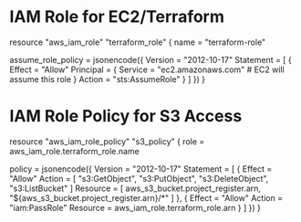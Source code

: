 # IAM Role for EC2/Terraform
resource "aws_iam_role" "terraform_role" {
  name = "terraform-role"

  assume_role_policy = jsonencode({
    Version = "2012-10-17"
    Statement = [
      {
        Effect = "Allow"
        Principal = {
          Service = "ec2.amazonaws.com" # EC2 will assume this role
        }
        Action = "sts:AssumeRole"
      }
    ]
  })
}

# IAM Role Policy for S3 Access
resource "aws_iam_role_policy" "s3_policy" {
  role = aws_iam_role.terraform_role.name

  policy = jsonencode({
    Version = "2012-10-17"
    Statement = [
      {
        Effect = "Allow"
        Action = [
          "s3:GetObject",
          "s3:PutObject",
          "s3:DeleteObject",
          "s3:ListBucket"
        ]
        Resource = [
          aws_s3_bucket.project_register.arn,
          "${aws_s3_bucket.project_register.arn}/*"
        ]
      },
      {
        Effect = "Allow"
        Action = "iam:PassRole"
        Resource = aws_iam_role.terraform_role.arn
      }
    ]
  })
}


